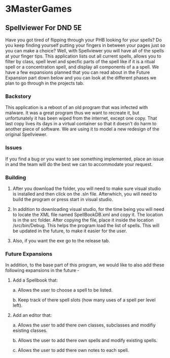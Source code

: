 # 3MasterGames

## Spellviewer For DND 5E

Have you got tired of flipping through your PHB looking for your spells? Do you keep finding yourself putting your fingers in between your pages just so you can make a choice? Well, with Spellviewer you will have all of the spells at your finger tips. This application lists out all current spells, allows you to filter by class, spell level and specfic parts of the spell like if it is a ritual spell or a concentration spell, and display all components of a a spell. We have a few expansions planned that you can read about in the Future Expansion part down below and you can look at the different phases we plan to go through in the projects tab.

### Backstory

This application is a reboot of an old program that was infected with malware. It was a great program thus we want to recreate it, but unfortunately it has been wiped from the internet, except one copy. That last copy lives its days in a virtual container so that it doesn't do harm to another piece of software. We are using it to model a new redesign of the original Spellviewer.

### Issues

If you find a bug or you want to see something implemented, place an issue in and the team will do the best we can to accommodate your request. 
   
### Building

1) After you download the folder, you will need to make sure visual studio is installed and then click on the .sln file. Afterwhich, you will need to build the program or press start in visual studio.

2) In addition to downloading visual studio, for the time being you will need to locate the XML file named SpellBookDB.xml and copy it. The location is in the src folder. After copying the file, place it inside the location /src/bin/Debug. This helps the program load the list of spells. This will be updated in the future, to make it easier for the user.

3) Also, if you want the exe go to the release tab.

### Future Expansions 

In addition, to the base part of this program, we would like to also add these following expansions in the future -

1) Add a Spellbook that:

   a. Allows the user to choose a spell to be listed.
   
   b. Keep track of there spell slots (how many uses of a spell per level left).

2) Add an editor that:
    
   a. Allows the user to add there own classes, subclasses and modifiy esisting classes.
   
   b. Allows the user to add there own spells and modify existing spells.
   
   c. Allows the user to add there own notes to each spell.
